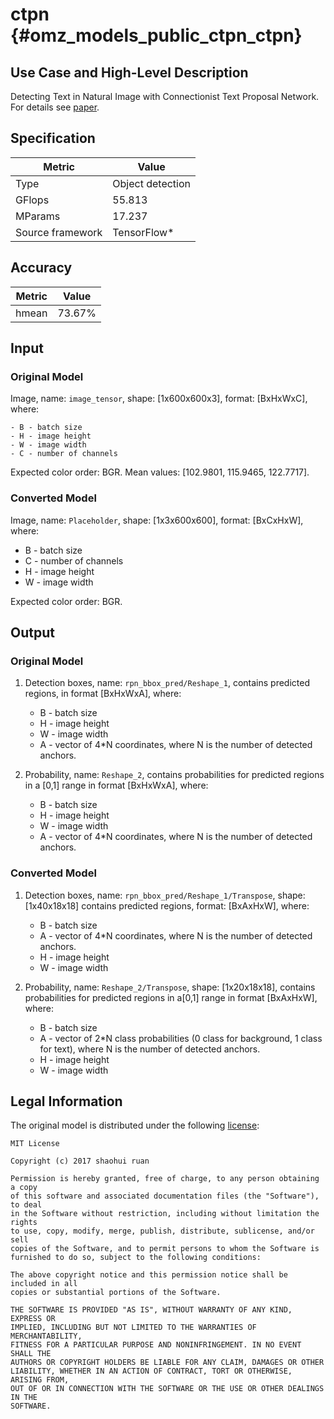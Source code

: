 # ctpn {#omz_models_public_ctpn_ctpn}

## Use Case and High-Level Description

Detecting Text in Natural Image with Connectionist Text Proposal Network. For details see [paper](https://arxiv.org/abs/1609.03605).

## Specification

| Metric                          | Value                                     |
|---------------------------------|-------------------------------------------|
| Type                            | Object detection                          |
| GFlops                          | 55.813                                    |
| MParams                         | 17.237                                    |
| Source framework                | TensorFlow\*                              |

## Accuracy

| Metric | Value |
| ------ | ----- |
| hmean  | 73.67%|

## Input

### Original Model

Image, name: `image_tensor`, shape: [1x600x600x3], format: [BxHxWxC],
   where:

    - B - batch size
    - H - image height
    - W - image width
    - C - number of channels

   Expected color order: BGR.
   Mean values: [102.9801, 115.9465, 122.7717].

### Converted Model

Image, name: `Placeholder`, shape: [1x3x600x600], format: [BxCxHxW],
where:

   - B - batch size
   - C - number of channels
   - H - image height
   - W - image width

Expected color order: BGR.

## Output

### Original Model

1. Detection boxes, name: `rpn_bbox_pred/Reshape_1`, contains predicted regions, in format [BxHxWxA], where:

    - B - batch size
    - H - image height
    - W - image width
    - A - vector of 4\*N coordinates, where N is the number of detected anchors.

2. Probability, name: `Reshape_2`, contains probabilities for predicted regions in a [0,1] range in format [BxHxWxA], where:

    - B - batch size
    - H - image height
    - W - image width
    - A - vector of 4\*N coordinates, where N is the number of detected anchors.

### Converted Model

1. Detection boxes, name: `rpn_bbox_pred/Reshape_1/Transpose`, shape: [1x40x18x18] contains predicted regions, format: [BxAxHxW], where:

    - B - batch size
    - A - vector of 4\*N coordinates, where N is the number of detected anchors.
    - H - image height
    - W - image width

2. Probability, name: `Reshape_2/Transpose`, shape: [1x20x18x18], contains probabilities for predicted regions in a[0,1] range in format [BxAxHxW], where:

    - B - batch size
    - A - vector of 2\*N class probabilities (0 class for background, 1 class for text), where N is the number of detected anchors.
    - H - image height
    - W - image width

## Legal Information

The original model is distributed under the following
[license](https://raw.githubusercontent.com/eragonruan/text-detection-ctpn/banjin-dev/LICENSE):

```
MIT License

Copyright (c) 2017 shaohui ruan

Permission is hereby granted, free of charge, to any person obtaining a copy
of this software and associated documentation files (the "Software"), to deal
in the Software without restriction, including without limitation the rights
to use, copy, modify, merge, publish, distribute, sublicense, and/or sell
copies of the Software, and to permit persons to whom the Software is
furnished to do so, subject to the following conditions:

The above copyright notice and this permission notice shall be included in all
copies or substantial portions of the Software.

THE SOFTWARE IS PROVIDED "AS IS", WITHOUT WARRANTY OF ANY KIND, EXPRESS OR
IMPLIED, INCLUDING BUT NOT LIMITED TO THE WARRANTIES OF MERCHANTABILITY,
FITNESS FOR A PARTICULAR PURPOSE AND NONINFRINGEMENT. IN NO EVENT SHALL THE
AUTHORS OR COPYRIGHT HOLDERS BE LIABLE FOR ANY CLAIM, DAMAGES OR OTHER
LIABILITY, WHETHER IN AN ACTION OF CONTRACT, TORT OR OTHERWISE, ARISING FROM,
OUT OF OR IN CONNECTION WITH THE SOFTWARE OR THE USE OR OTHER DEALINGS IN THE
SOFTWARE.
```
